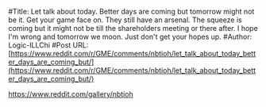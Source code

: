 #Title: Let talk about today. Better days are coming but tomorrow might not be it. Get your game face on. They still have an arsenal. The squeeze is coming but it might not be till the shareholders meeting or there after. I hope I'm wrong and tomorrow we moon. Just don't get your hopes up.
#Author: Logic-ILLChi
#Post URL: [https://www.reddit.com/r/GME/comments/nbtioh/let_talk_about_today_better_days_are_coming_but/](https://www.reddit.com/r/GME/comments/nbtioh/let_talk_about_today_better_days_are_coming_but/)


https://www.reddit.com/gallery/nbtioh